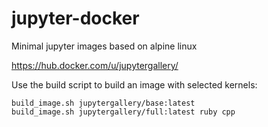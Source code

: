# jupyter-docker
Minimal jupyter images based on alpine linux

https://hub.docker.com/u/jupytergallery/

Use the build script to build an image with selected kernels:
```
build_image.sh jupytergallery/base:latest
build_image.sh jupytergallery/full:latest ruby cpp
```

